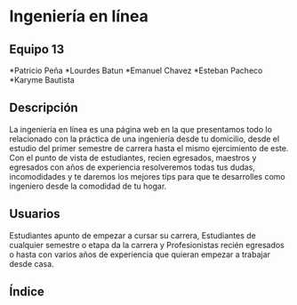 # Ingeniería en línea
## Equipo 13
*Patricio Peña
*Lourdes Batun
*Emanuel Chavez
*Esteban Pacheco
*Karyme Bautista
## Descripción
La ingeniería en línea es una página web en la que presentamos todo lo relacionado con la práctica de una ingeniería desde tu domicilio, desde el estudio del primer semestre de carrera hasta el mismo ejercimiento de este.
Con el punto de vista de estudiantes, recien egresados, maestros y egresados con años de experiencia resolveremos todas tus dudas, incomodidades y te daremos los mejores tips para que te desarrolles como ingeniero desde la comodidad de tu hogar.
## Usuarios
Estudiantes apunto de empezar a cursar su carrera, Estudiantes de cualquier semestre o etapa da la carrera y Profesionistas recién egresados o hasta con varios años de experiencia que quieran empezar a trabajar desde casa.
## Índice
